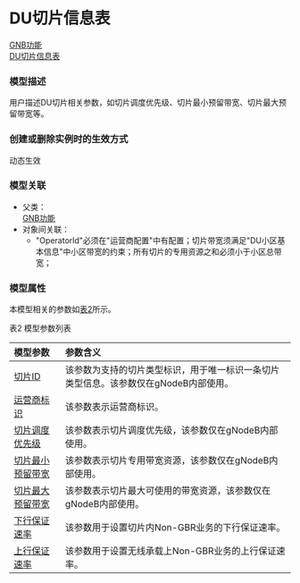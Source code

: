 # DU切片信息表[GNB功能](../GNB功能/README.md) <br>[DU切片信息表](#) <br>### 模型描述用户描述DU切片相关参数，如切片调度优先级、切片最小预留带宽、切片最大预留带宽等。### 创建或删除实例时的生效方式动态生效### 模型关联- 父类： <br>[GNB功能](../GNB功能/README.md) <br>- 对象间关联：    - "OperatorId"必须在"运营商配置"中有配置；切片带宽须满足"DU小区基本信息"中小区带宽的约束；所有切片的专用资源之和必须小于小区总带宽；### 模型属性本模型相关的参数如<a href="#t2">表2</a>所示。表2 模型参数列表<table id = "t2"><thread><tr><th align = "left">模型参数</th><th align = "left">参数含义</th></tr></thread><tbody><tr><td id = "切片ID-1"><a href = "切片ID-1.html">切片ID</a></td><td>该参数为支持的切片类型标识，用于唯一标识一条切片类型信息。该参数仅在gNodeB内部使用。</td></tr><tr><td id = "运营商标识-2"><a href = "运营商标识-2.html">运营商标识</a></td><td>该参数表示运营商标识。</td></tr><tr><td id = "切片调度优先级-3"><a href = "切片调度优先级-3.html">切片调度优先级</a></td><td>该参数表示切片调度优先级，该参数仅在gNodeB内部使用。</td></tr><tr><td id = "切片最小预留带宽-4"><a href = "切片最小预留带宽-4.html">切片最小预留带宽</a></td><td>该参数表示切片专用带宽资源，该参数仅在gNodeB内部使用。</td></tr><tr><td id = "切片最大预留带宽-5"><a href = "切片最大预留带宽-5.html">切片最大预留带宽</a></td><td>该参数表示切片最大可使用的带宽资源，该参数仅在gNodeB内部使用。</td></tr><tr><td id = "下行保证速率-6"><a href = "下行保证速率-6.html">下行保证速率</a></td><td>该参数用于设置切片内Non-GBR业务的下行保证速率。</td></tr><tr><td id = "上行保证速率-7"><a href = "上行保证速率-7.html">上行保证速率</a></td><td>该参数用于设置无线承载上Non-GBR业务的上行保证速率。</td></tr></tbody></table>